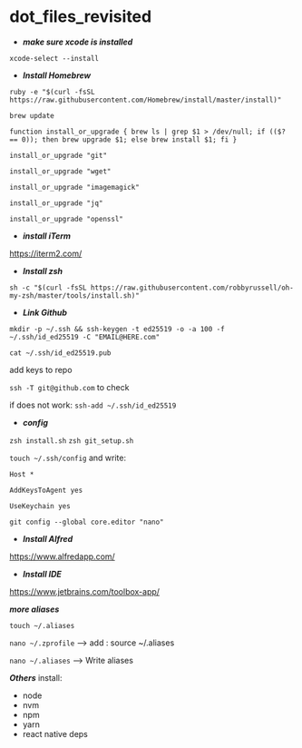 # dot_files_revisited

- ***make sure xcode is installed***

```xcode-select --install```

- ***Install Homebrew***

```ruby -e "$(curl -fsSL https://raw.githubusercontent.com/Homebrew/install/master/install)"```



```brew update```



```function install_or_upgrade { brew ls | grep $1 > /dev/null; if (($? == 0)); then brew upgrade $1; else brew install $1; fi }```

```install_or_upgrade "git"```

```install_or_upgrade "wget"```

```install_or_upgrade "imagemagick"```

```install_or_upgrade "jq"```

```install_or_upgrade "openssl"```

- ***install iTerm***

https://iterm2.com/

- ***Install zsh***

```sh -c "$(curl -fsSL https://raw.githubusercontent.com/robbyrussell/oh-my-zsh/master/tools/install.sh)"```

- ***Link Github***

```mkdir -p ~/.ssh && ssh-keygen -t ed25519 -o -a 100 -f ~/.ssh/id_ed25519 -C "EMAIL@HERE.com"```

```cat ~/.ssh/id_ed25519.pub```

add keys to repo

```ssh -T git@github.com``` to check

if does not work: ```ssh-add ~/.ssh/id_ed25519```

- ***config***

```zsh install.sh```
```zsh git_setup.sh```


```touch ~/.ssh/config``` and write:


```Host *```
  
```AddKeysToAgent yes```
  
```UseKeychain yes```

```git config --global core.editor "nano"```

- ***Install Alfred*** 

https://www.alfredapp.com/

- ***Install IDE*** 

https://www.jetbrains.com/toolbox-app/

***more aliases***

```touch ~/.aliases```

```nano ~/.zprofile```  --> add : source ~/.aliases

```nano ~/.aliases```  --> Write aliases

***Others***
install:
- node
- nvm
- npm
- yarn
- react native deps
